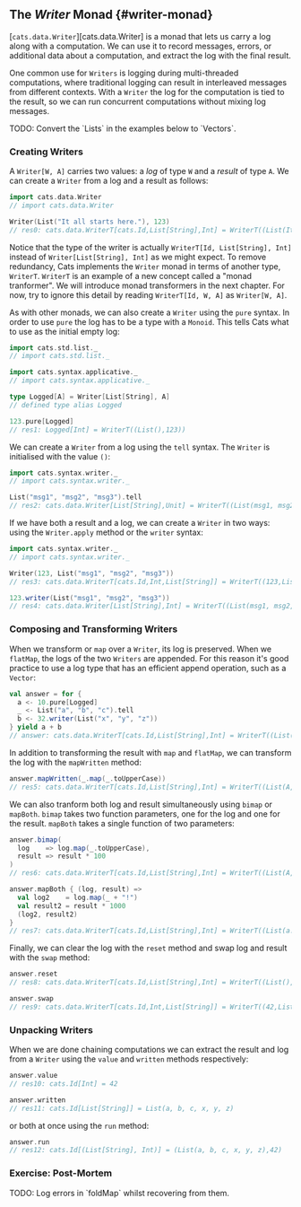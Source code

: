 ## The *Writer* Monad {#writer-monad}

[`cats.data.Writer`][cats.data.Writer] is a monad that lets us carry a log along with a computation. We can use it to record messages, errors, or additional data about a computation, and extract the log with the final result.

One common use for `Writers` is logging during multi-threaded computations, where traditional logging can result in interleaved messages from different contexts. With a `Writer` the log for the computation is tied to the result, so we can run concurrent computations without mixing log messages.

<div class="callout callout-danger">
TODO: Convert the `Lists` in the examples below to `Vectors`.
</div>

### Creating Writers

A `Writer[W, A]` carries two values: a *log* of type `W` and a *result* of type `A`. We can create a `Writer` from a log and a result as follows:

```scala
import cats.data.Writer
// import cats.data.Writer

Writer(List("It all starts here."), 123)
// res0: cats.data.WriterT[cats.Id,List[String],Int] = WriterT((List(It all starts here.),123))
```

Notice that the type of the writer is actually `WriterT[Id, List[String], Int]` instead of `Writer[List[String], Int]` as we might expect. To remove redundancy, Cats implements the `Writer` monad in terms of another type, `WriterT`. `WriterT` is an example of a new concept called a "monad tranformer". We will introduce monad transformers in the next chapter. For now, try to ignore this detail by reading `WriterT[Id, W, A]` as `Writer[W, A]`.

As with other monads, we can also create a `Writer` using the `pure` syntax. In order to use `pure` the log has to be a type with a `Monoid`. This tells Cats what to use as the initial empty log:

```scala
import cats.std.list._
// import cats.std.list._

import cats.syntax.applicative._
// import cats.syntax.applicative._

type Logged[A] = Writer[List[String], A]
// defined type alias Logged

123.pure[Logged]
// res1: Logged[Int] = WriterT((List(),123))
```

We can create a `Writer` from a log using the `tell` syntax. The `Writer` is initialised with the value `()`:

```scala
import cats.syntax.writer._
// import cats.syntax.writer._

List("msg1", "msg2", "msg3").tell
// res2: cats.data.Writer[List[String],Unit] = WriterT((List(msg1, msg2, msg3),()))
```

If we have both a result and a log, we can create a `Writer` in two ways: using the `Writer.apply` method or the `writer` syntax:

```scala
import cats.syntax.writer._
// import cats.syntax.writer._

Writer(123, List("msg1", "msg2", "msg3"))
// res3: cats.data.WriterT[cats.Id,Int,List[String]] = WriterT((123,List(msg1, msg2, msg3)))

123.writer(List("msg1", "msg2", "msg3"))
// res4: cats.data.Writer[List[String],Int] = WriterT((List(msg1, msg2, msg3),123))
```

### Composing and Transforming Writers

When we transform or `map` over a `Writer`, its log is preserved. When we `flatMap`, the logs of the two `Writers` are appended. For this reason it's good practice to use a log type that has an efficient append operation, such as a `Vector`:

```scala
val answer = for {
  a <- 10.pure[Logged]
  _ <- List("a", "b", "c").tell
  b <- 32.writer(List("x", "y", "z"))
} yield a + b
// answer: cats.data.WriterT[cats.Id,List[String],Int] = WriterT((List(a, b, c, x, y, z),42))
```

In addition to transforming the result with `map` and `flatMap`, we can transform the log with the `mapWritten` method:

```scala
answer.mapWritten(_.map(_.toUpperCase))
// res5: cats.data.WriterT[cats.Id,List[String],Int] = WriterT((List(A, B, C, X, Y, Z),42))
```

We can also tranform both log and result simultaneously using `bimap` or `mapBoth`. `bimap` takes two function parameters, one for the log and one for the result. `mapBoth` takes a single function of two parameters:

```scala
answer.bimap(
  log    => log.map(_.toUpperCase),
  result => result * 100
)
// res6: cats.data.WriterT[cats.Id,List[String],Int] = WriterT((List(A, B, C, X, Y, Z),4200))

answer.mapBoth { (log, result) =>
  val log2    = log.map(_ + "!")
  val result2 = result * 1000
  (log2, result2)
}
// res7: cats.data.WriterT[cats.Id,List[String],Int] = WriterT((List(a!, b!, c!, x!, y!, z!),42000))
```

Finally, we can clear the log with the `reset` method and swap log and result with the `swap` method:

```scala
answer.reset
// res8: cats.data.WriterT[cats.Id,List[String],Int] = WriterT((List(),42))

answer.swap
// res9: cats.data.WriterT[cats.Id,Int,List[String]] = WriterT((42,List(a, b, c, x, y, z)))
```

### Unpacking Writers

When we are done chaining computations we can extract the result and log from a `Writer` using the `value` and `written` methods respectively:

```scala
answer.value
// res10: cats.Id[Int] = 42

answer.written
// res11: cats.Id[List[String]] = List(a, b, c, x, y, z)
```

or both at once using the `run` method:

```scala
answer.run
// res12: cats.Id[(List[String], Int)] = (List(a, b, c, x, y, z),42)
```

### Exercise: Post-Mortem

<div class="callout callout-danger">
TODO: Log errors in `foldMap` whilst recovering from them.
</div>
